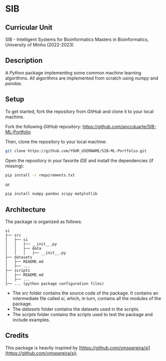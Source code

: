 # SIB

## Curricular Unit
SIB - Intelligent Systems for Bioinformatics
Masters in Bioinformatics, University of Minho (2022-2023)


## Description
A _Python_ package implementing some common machine learning algorithms.
All algorithms are implemented from scratch using _numpy_ and _pandas_.


## Setup
To get started, fork the repository from _GitHub_ and clone it to your local machine.

Fork the following _GitHub_ repository: https://github.com/anccduarte/SIB-ML-Portfolio

Then, clone the repository to your local machine:
```bash
git clone https://github.com/YOUR_USERNAME/SIB-ML-Portfolio.git
```

Open the repository in your favorite _IDE_ and install the dependencies (if missing):
```bash
pip install -r requirements.txt
```
or
```bash
pip install numpy pandas scipy matplotlib
```

## Architecture
The package is organized as follows:
```
si
├── src
│   ├── si
│   │   ├── __init__.py
│   │   ├── data
│   │   │   ├── __init__.py
├── datasets
│   ├── README.md
│   ├── ...
├── scripts
│   ├── README.md
│   ├── ...
├── ... (python package configuration files)
```

- The _src_ folder contains the source code of the package. It contains an intermediate file 
called _si_, which, in turn, contains all the modules of the package.
- The _datasets_ folder contains the datasets used in the scripts.
- The _scripts_ folder contains the scripts used to test the package and include examples.


## Credits
This package is heavily inspired by [https://github.com/vmspereira/si](https://github.com/vmspereira/si).
